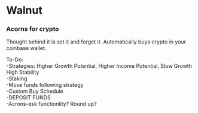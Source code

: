 <h1>Walnut</h1>
<h3>Acorns for crypto</h3>

Thought behind it is set it and forget it. Automatically buys crypto in your coinbase wallet. 

To-Do:<br>
-Strategies: Higher Growth Potential, Higher Income Potential, Slow Growth High Stability<br>
  -Staking<br>
    -Move funds following strategy<br>
-Custom Buy Schedule<br>
-DEPOSIT FUNDS<br>
-Acrons-esk functionlity? Round up? <br>
